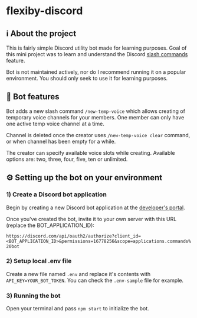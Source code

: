 ﻿# flexiby-discord

## ℹ About the project
This is fairly simple Discord utility bot made for learning purposes. Goal of this mini project was to learn and understand the Discord [slash commands](https://discord.com/developers/docs/interactions/slash-commands) feature.

Bot is not maintained actively, nor do I recommend running it on a popular environment. You should only seek to use it for learning purposes.

## 📄 Bot features
Bot adds a new slash command `/new-temp-voice` which allows creating of temporary voice channels for your members. One member can only have one active temp voice channel at a time.

Channel is deleted once the creator uses `/new-temp-voice clear` command, or when channel has been empty for a while.

The creator can specify available voice slots while creating. Available options are: two, three, four, five, ten or unlimited.

## ⚙ Setting up the bot on your environment

### 1) Create a Discord bot application
Begin by creating a new Discord bot application at the [developer's portal](https://discord.com/developers/applications).

Once you've created the bot, invite it to your own server with this URL (replace the BOT_APPLICATION_ID):

```https://discord.com/api/oauth2/authorize?client_id=<BOT_APPLICATION_ID>&permissions=16778256&scope=applications.commands%20bot```

### 2) Setup local .env file
Create a new file named `.env` and replace it's contents with `API_KEY=YOUR_BOT_TOKEN`. You can check the `.env-sample` file for example.

### 3) Running the bot
Open your terminal and pass `npm start` to initialize the bot.
